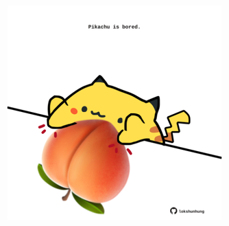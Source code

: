 <!-- built at 11/01/2022, 12:01:21 UTC -->
<p align="center">
  <img width="500" height="500" src="./ReadmeImage.svg">
</p>
